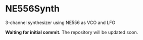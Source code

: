 # NE556Synth
3-channel synthesizer using NE556 as VCO and LFO


<b>Waiting for initial commit.</b>
The repository will be updated soon.
